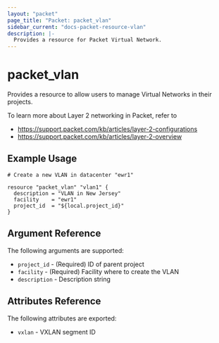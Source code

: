 ```yaml
---
layout: "packet"
page_title: "Packet: packet_vlan"
sidebar_current: "docs-packet-resource-vlan"
description: |-
  Provides a resource for Packet Virtual Network.
---
```


# packet_vlan

Provides a resource to allow users to manage Virtual Networks in their projects.

To learn more about Layer 2 networking in Packet, refer to
* https://support.packet.com/kb/articles/layer-2-configurations
* https://support.packet.com/kb/articles/layer-2-overview

## Example Usage

```hcl
# Create a new VLAN in datacenter "ewr1"

resource "packet_vlan" "vlan1" {
  description = "VLAN in New Jersey"
  facility    = "ewr1"
  project_id  = "${local.project_id}"
}
```

## Argument Reference

The following arguments are supported:

* `project_id` - (Required) ID of parent project
* `facility` - (Required) Facility where to create the VLAN
* `description` - Description string

## Attributes Reference

The following attributes are exported:

* `vxlan` - VXLAN segment ID
